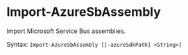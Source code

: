 # Import-AzureSbAssembly #
Import Microsoft Service Bus assemblies.

Syntax: `Import-AzureSbAssembly [[-azureSdkPath] <String>]`

